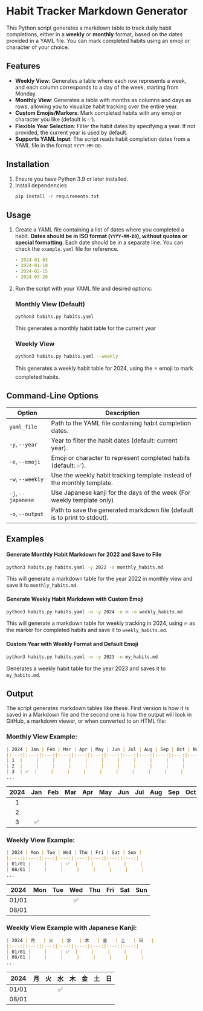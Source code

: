 # Habit Tracker Markdown Generator

This Python script generates a markdown table to track daily habit completions, either in a **weekly** or **monthly** format, based on the dates provided in a YAML file. You can mark completed habits using an emoji or character of your choice.

## Features

- **Weekly View**: Generates a table where each row represents a week, and each column corresponds to a day of the week, starting from Monday.
- **Monthly View**: Generates a table with months as columns and days as rows, allowing you to visualize habit tracking over the entire year.
- **Custom Emojis/Markers**: Mark completed habits with any emoji or character you like (default is ✅).
- **Flexible Year Selection**: Filter the habit dates by specifying a year. If not provided, the current year is used by default.
- **Supports YAML Input**: The script reads habit completion dates from a YAML file in the format `YYYY-MM-DD`.

## Installation

1. Ensure you have Python 3.9 or later installed.
2. Install dependencies
   ```bash
   pip install -r requirements.txt
   ```

## Usage

1. Create a YAML file containing a list of dates where you completed a habit. **Dates should be in ISO format (`YYYY-MM-DD`), without quotes or special formatting**. Each date should be in a separate line. You can check the `example.yaml` file for reference.
    ```yaml
    - 2024-01-03
    - 2024-01-10
    - 2024-02-15
    - 2024-03-20
    ```

2. Run the script with your YAML file and desired options:

    ### Monthly View (Default)
    ```bash
    python3 habits.py habits.yaml
    ```
    This generates a monthly habit table for the current year

    ### Weekly View
    ```bash
    python3 habits.py habits.yaml --weekly
    ```
    This generates a weekly habit table for 2024, using the ⭐ emoji to mark completed habits.

## Command-Line Options

| Option                | Description                                                              |
|-----------------------|--------------------------------------------------------------------------|
| `yaml_file`           | Path to the YAML file containing habit completion dates.                 |
| `-y`, `--year`        | Year to filter the habit dates (default: current year).                  |
| `-e`, `--emoji`       | Emoji or character to represent completed habits (default: ✅).          |
| `-w`, `--weekly`      | Use the weekly habit tracking template instead of the monthly template.  |
| `-j`, `--japanese`      | Use Japanese kanji for the days of the week (For weekly template only) |
| `-o`, `--output`      | Path to save the generated markdown file (default is to print to stdout).|

## Examples

#### Generate Monthly Habit Markdown for 2022 and Save to File
```bash
python3 habits.py habits.yaml -y 2022 -o monthly_habits.md
```
This will generate a markdown table for the year 2022 in monthly view and save it to `monthly_habits.md`.

#### Generate Weekly Habit Markdown with Custom Emoji
```bash
python3 habits.py habits.yaml -w -y 2024 -e 🔥 -o weekly_habits.md
```
This will generate a markdown table for weekly tracking in 2024, using 🔥 as the marker for completed habits and save it to `weekly_habits.md`.

#### Custom Year with Weekly Format and Default Emoji
```bash
python3 habits.py habits.yaml -w -y 2023 -o my_habits.md
```
Generates a weekly habit table for the year 2023 and saves it to `my_habits.md`.

## Output

The script generates markdown tables like these. First version is how it is saved in a Markdown file and the second one is how the output will look in GitHub, a markdown viewer, or when converted to an HTML file:

### Monthly View Example:
```markdown
| 2024 | Jan | Feb | Mar | Apr | May | Jun | Jul | Aug | Sep | Oct | Nov | Dec |
|:---:|:---:|:---:|:---:|:---:|:---:|:---:|:---:|:---:|:---:|:---:|:---:|:---:|
| 1  |     |     |     |     |     |     |     |     |     |     |     |     |
| 2  |     |     |     |     |     |     |     |     |     |     |     |     |
| 3  | ✅  |     |     |     |     |     |     |     |     |     |     |     |
...
```
| 2024 | Jan | Feb | Mar | Apr | May | Jun | Jul | Aug | Sep | Oct | Nov | Dec |
|:---:|:---:|:---:|:---:|:---:|:---:|:---:|:---:|:---:|:---:|:---:|:---:|:---:|
| 1  |     |     |     |     |     |     |     |     |     |     |     |     |
| 2  |     |     |     |     |     |     |     |     |     |     |     |     |
| 3  | ✅  |     |     |     |     |     |     |     |     |     |     |     |

### Weekly View Example:
```markdown
| 2024 | Mon | Tue | Wed | Thu | Fri | Sat | Sun |
|:---:|:---:|:---:|:---:|:---:|:---:|:---:|:---:|
| 01/01 |     |     | ✅  |     |     |     |     |
| 08/01 |     |     |     |     |     |     |     |
...
```
| 2024 | Mon | Tue | Wed | Thu | Fri | Sat | Sun |
|:---:|:---:|:---:|:---:|:---:|:---:|:---:|:---:|
| 01/01 |     |     | ✅  |     |     |     |     |
| 08/01 |     |     |     |     |     |     |     |
### Weekly View Example with Japanese Kanji:
```markdown
| 2024 | 月   | 火   | 水   | 木   | 金   | 土   | 日   |
|:---:|:---:|:---:|:---:|:---:|:---:|:---:|:---:|
| 01/01 |     |     | ✅  |     |     |     |     |
| 08/01 |     |     |     |     |     |     |     |
...
```
| 2024 | 月   | 火   | 水   | 木   | 金   | 土   | 日   |
|:---:|:---:|:---:|:---:|:---:|:---:|:---:|:---:|
| 01/01 |     |     | ✅  |     |     |     |     |
| 08/01 |     |     |     |     |     |     |     |
